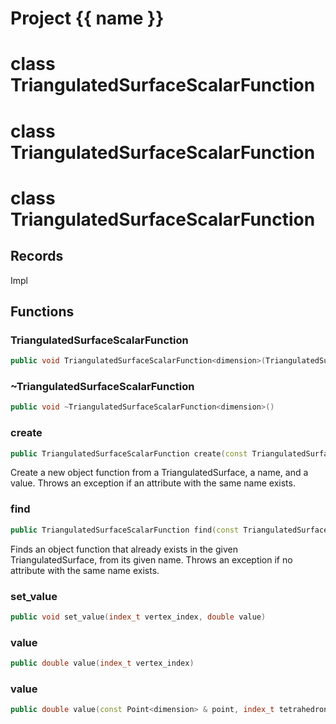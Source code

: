<script setup>
import {useRoute} from 'vitepress'
const {path} = useRoute()
const tokens = path.split('/')
const words = tokens[2].split('-');
for (let i = 0; i < words.length; i++) {
    words[i] = words[i].charAt(0).toUpperCase() + words[i].slice(1);
    words[i] = words[i].replace('geode', 'Geode')
}
const name = words.join('-');
</script>
# Project {{ name }}

# class TriangulatedSurfaceScalarFunction

# class TriangulatedSurfaceScalarFunction

# class TriangulatedSurfaceScalarFunction


## Records

Impl



## Functions

### TriangulatedSurfaceScalarFunction

```cpp
public void TriangulatedSurfaceScalarFunction<dimension>(TriangulatedSurfaceScalarFunction<dimension> && other)
```


### ~TriangulatedSurfaceScalarFunction

```cpp
public void ~TriangulatedSurfaceScalarFunction<dimension>()
```


### create

```cpp
public TriangulatedSurfaceScalarFunction create(const TriangulatedSurface<dimension> & solid, string_view function_name, double value)
```


 Create a new object function from a TriangulatedSurface, a name, and a value. Throws an exception if an attribute with the same name exists.

### find

```cpp
public TriangulatedSurfaceScalarFunction find(const TriangulatedSurface<dimension> & solid, string_view function_name)
```


 Finds an object function that already exists in the given TriangulatedSurface, from its given name. Throws an exception if no attribute with the same name exists.

### set_value

```cpp
public void set_value(index_t vertex_index, double value)
```


### value

```cpp
public double value(index_t vertex_index)
```


### value

```cpp
public double value(const Point<dimension> & point, index_t tetrahedron_id)
```




